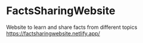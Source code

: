 # FactsSharingWebsite
Website to learn and share facts from different topics
https://factsharingwebsite.netlify.app/
